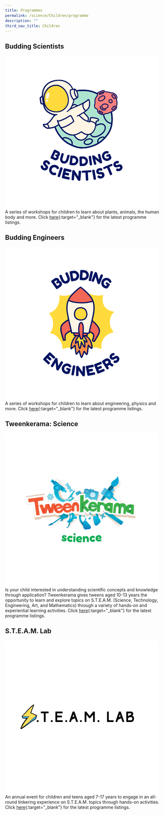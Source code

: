 ```yaml
---
title: Programmes
permalink: /science/Children/programme
description: ""
third_nav_title: Children
---
```

<style type="text/css">
/* Links */
.content a { color: #322987; }
.content a:focus,
.content a:hover { color: #28216c; }

/* Button Outline */
.bp-button { padding-left: 1.5rem; padding-right: 1.5rem; }
.bp-button.is-primary-outline { border: 1px solid #322987; color: #322987; background-color: transparent; text-decoration: none; }
.bp-button.is-primary-outline:focus,
.bp-button.is-primary-outline:hover { border: 1px solid #322987; color: #cff2e8; background-color: #322987; text-decoration: none; }

/* Responsive Iframe */
.responsive-iframe { position: absolute; top: 0; left: 0; bottom: 0; right: 0; width: 100%; height: 100%; }
.responsive-iframe-container { position: relative; overflow: hidden; width: 100%; }
.responsive-iframe-container.ratio-16by9 { padding-top: 56.25%; }
.responsive-iframe-container.ratio-4by3 { padding-top: 75%; }
.responsive-iframe-container.ratio-3by2 { padding-top: 66.66%; }
.responsive-iframe-container.ratio-1by1 { padding-top: 100%; }
</style>
## **Budding Scientists**
![Budding Scientists](/images/science-lfa-updates/Budding-Scientists.png)
A series of workshops for children to learn about plants, animals, the human body and more.
Click [here](https://go.gov.sg/Tweenkerama ){:target="_blank"} for the latest programme listings.

## **Budding Engineers**
![Budding Engineers](/images/science-lfa-updates/Budding-Engineers.png)
A series of workshops for children to learn about engineering, physics and more.
Click [here](https://go.gov.sg/Tweenkerama ){:target="_blank"} for the latest programme listings.

## **Tweenkerama: Science**
![Tweenkerama Science](/images/science-lfa-updates/Tweenkerama-Science.png)
Is your child interested in understanding scientific concepts and knowledge through application? 
Tweenkerama gives tweens aged 10-13 years the opportunity to learn and explore topics on S.T.E.A.M. (Science, Technology, Engineering, Art, and Mathematics) through a variety of hands-on and experiential learning activities.
Click [here](https://go.gov.sg/Tweenkerama){:target="_blank"} for the latest programme listings.

## **S.T.E.A.M. Lab**
![STEAM Lab](/images/science-lfa-updates/STEAM-Lab.png)
An annual event for children and teens aged 7-17 years to engage in an all-round tinkering experience on S.T.E.A.M. topics through hands-on activities.
Click [here](https://go.gov.sg/Tweenkerama ){:target="_blank"} for the latest programme listings.
